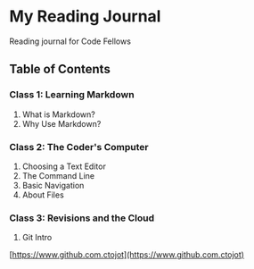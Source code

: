 # My Reading Journal

Reading journal for Code Fellows

## Table of Contents

### Class 1: Learning Markdown

1. What is Markdown?
2. Why Use Markdown?

### Class 2: The Coder's Computer

1. Choosing a Text Editor
2. The Command Line
3. Basic Navigation
4. About Files

### Class 3: Revisions and the Cloud

1. Git Intro


[https://www.github.com.ctojot](https://www.github.com.ctojot)
